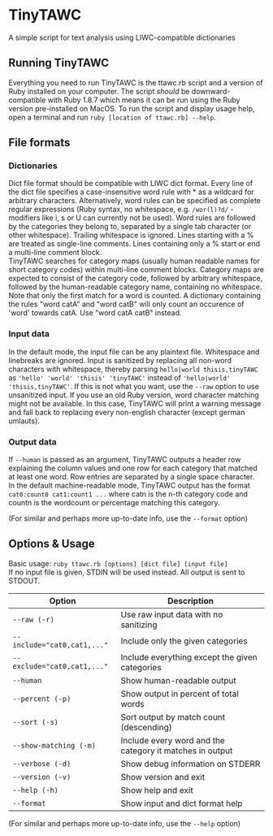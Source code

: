 # TinyTAWC
A simple script for text analysis using LIWC-compatible dictionaries

## Running TinyTAWC
Everything you need to run TinyTAWC is the ttawc.rb script and a version of Ruby installed on your computer.
The script _should_ be downward-compatible with Ruby 1.8.7 which means it can be run using the Ruby version pre-installed on MacOS.
To run the script and display usage help, open a terminal and run `ruby [location of ttawc.rb] --help`.

## File formats
### Dictionaries
Dict file format should be compatible with LIWC dict format.
Every line of the dict file specifies a case-insensitive word rule with * as a wildcard for arbitrary characters.
Alternatively, word rules can be specified as complete regular expressions
(Ruby syntax, no whitespace, e.g. `/wor(l)?d/` - modifiers like i, s or U can currently not be used).
Word rules are followed by the categories they belong to, separated by a single tab character (or other whitespace).
Trailing whitespace is ignored.
Lines starting with a % are treated as single-line comments. Lines containing only a % start or end a multi-line comment block.  
TinyTAWC searches for category maps (usually human readable names for short category codes) within multi-line comment blocks.
Category maps are expected to consist of the category code, followed by arbitrary whitespace, followed by the human-readable category name, containing no whitespace.  
Note that only the first match for a word is counted. A dictionary containing the rules "word catA" and "word catB" will only count an occurence of 'word' towards catA. Use "word catA catB" instead.
### Input data
In the default mode, the input file can be any plaintext file. Whitespace and linebreaks are ignored. Input is sanitized by replacing all non-word characters with whitespace, 
thereby parsing `hello|world thisis,tinyTAWC` as `'hello' 'world' 'thisis' 'tinyTAWC'` instead of `'hello|world' 'thisis,tinyTAWC'`.
If this is not what you want, use the `--raw` option to use unsanitized input. If you use an old Ruby version, word character matching might not be available.
In this case, TinyTAWC will print a warning message and fall back to replacing every non-english character (except german umlauts).
### Output data 
If `--human` is passed as an argument, TinyTAWC outputs a header row explaining the column values and one row for each category that matched at least one word.
Row entries are separated by a single space character.  
In the default machine-readable mode, TinyTAWC output has the format `cat0:count0 cat1:count1 ...` where catn is the n-th category code and countn is the wordcount or percentage matching this category.

(For similar and perhaps more up-to-date info, use the `--format` option)

## Options & Usage
Basic usage: `ruby ttawc.rb [options] [dict file] [input file]`  
If no input file is given, STDIN will be used instead. All output is sent to STDOUT.  

Option|Description
---|---
`--raw (-r)`|Use raw input data with no sanitizing  
`--include="cat0,cat1,..."`|Include only the given categories  
`--exclude="cat0,cat1,..."`|Include everything except the given categories  
`--human`|Show human-readable output  
`--percent (-p)`|Show output in percent of total words  
`--sort (-s)`|Sort output by match count (descending)  
`--show-matching (-m)`|Include every word and the category it matches in output  
`--verbose (-d)`|Show debug information on STDERR  
`--version (-v)`|Show version and exit  
`--help (-h)`|Show help and exit  
`--format`|Show input and dict format help  

(For similar and perhaps more up-to-date info, use the `--help` option)

